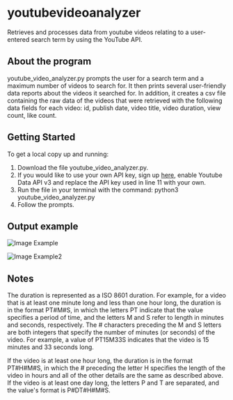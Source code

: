 # youtubevideoanalyzer
Retrieves and processes data from youtube videos relating to a user-entered search term by using the YouTube API.

## About the program
youtube_video_analyzer.py prompts the user for a search term and a maximum number of videos to search for. 
It then prints several user-friendly data reports about the videos it searched for.
In addition, it creates a csv file containing the raw data of the videos that were retrieved with the following data fields for each video: id, publish date, video title, video duration, view count, like count.

## Getting Started

To get a local copy up and running:

1. Download the file youtube_video_analyzer.py.
2. If you would like to use your own API key, sign up [here](https://developers.google.com), enable Youtube Data API v3 and replace the API key used in line 11 with your own.
3. Run the file in your terminal with the command: python3 youtube_video_analyzer.py
4. Follow the prompts.

## Output example
![Image Example](https://i.gyazo.com/aa81ff8fe0813f36cee67dbfe05482f6.png)

![Image Example2](https://i.gyazo.com/768f40ace84a43e9c779b8fff8f41997.png)

## Notes

The duration is represented as a ISO 8601 duration. For example, for a video that is at least one minute long and less than one hour long, the duration is in the format PT#M#S, in which the letters PT indicate that the value specifies a period of time, and the letters M and S refer to length in minutes and seconds, respectively. The # characters preceding the M and S letters are both integers that specify the number of minutes (or seconds) of the video. For example, a value of PT15M33S indicates that the video is 15 minutes and 33 seconds long.

If the video is at least one hour long, the duration is in the format PT#H#M#S, in which the # preceding the letter H specifies the length of the video in hours and all of the other details are the same as described above. If the video is at least one day long, the letters P and T are separated, and the value's format is P#DT#H#M#S. 
